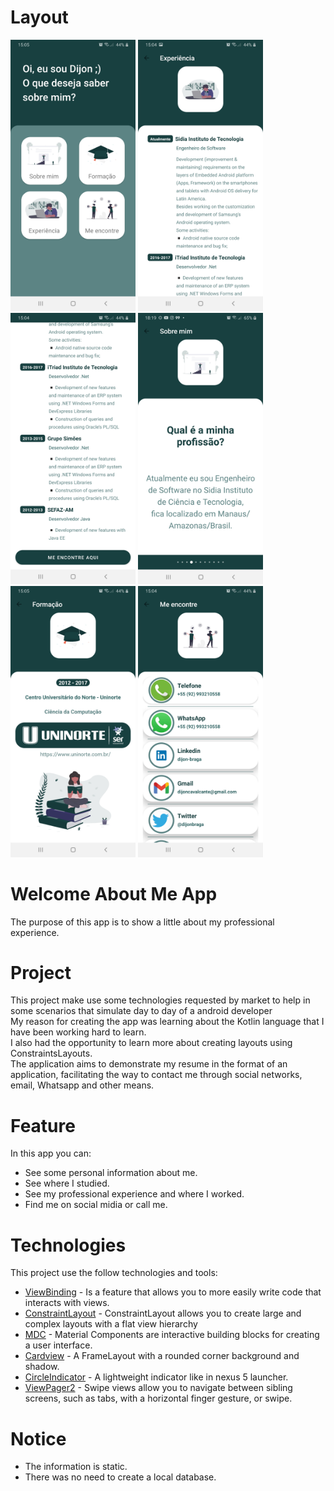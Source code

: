 # Layout

<img src="screenshot/home.jpg" width="200"> <img src="screenshot/experience_screen1.jpg" width="200"> <img src="screenshot/experience_screen2.jpg" width="200"> <img src="screenshot/aboutme_screen.jpg" width="200">
<img src="screenshot/degree_screen.jpg" width="200"> <img src="screenshot/findMe_screen.jpg" width="200">

# Welcome About Me App
The purpose of this app is to show a little about my professional experience.

# Project
This project make use some technologies requested by market to help in some scenarios that simulate day to day of a android developer</br> 
My reason for creating the app was learning about the Kotlin language that I have been working hard to learn.</br>
I also had the opportunity to learn more about creating layouts using ConstraintsLayouts.</br>
The application aims to demonstrate my resume in the format of an application, facilitating the way to contact me through social networks, email, Whatsapp and other means.

# Feature
In this app you can:</br>
- See some personal information about me.
- See where I studied.
- See my professional experience and where I worked.
- Find me on social midia or call me.


# Technologies
This project use the follow technologies and tools:
- [ViewBinding](https://developer.android.com/topic/libraries/view-binding) - Is a feature that allows you to more easily write code that interacts with views.
- [ConstraintLayout](https://developer.android.com/training/constraint-layout) - ConstraintLayout allows you to create large and complex layouts with a flat view hierarchy
- [MDC](https://material.io/components?platform=android) - Material Components are interactive building blocks for creating a user interface.
- [Cardview](https://developer.android.com/guide/topics/ui/layout/cardview?hl=pt-br) - A FrameLayout with a rounded corner background and shadow.  
- [CircleIndicator](https://github.com/ongakuer/CircleIndicator/blob/master/README.md) - A lightweight indicator like in nexus 5 launcher.
- [ViewPager2](https://developer.android.com/jetpack/androidx/releases/viewpager2) - Swipe views allow you to navigate between sibling screens, such as tabs, with a horizontal finger gesture, or swipe.

# Notice
- The information is static.
- There was no need to create a local database.